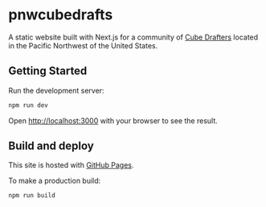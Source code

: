# pnwcubedrafts

A static website built with Next.js for a community of [Cube Drafters](https://mtg.fandom.com/wiki/Cube_Draft)
located in the Pacific Northwest of the United States.

## Getting Started

Run the development server:

```bash
npm run dev
```

Open [http://localhost:3000](http://localhost:3000) with your browser to see the result.

## Build and deploy

This site is hosted with [GitHub Pages](https://pages.github.com/).

To make a production build:

```bash
npm run build
```

